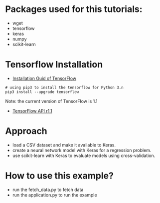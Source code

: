 # Packages used for this tutorials:
* wget
* tensorflow
* keras
* numpy
* scikit-learn
<!-- * h5py-->


# Tensorflow Installation
* <a href="https://www.tensorflow.org/install/" target="_blank">Installation Guid of TensorFlow</a>

```console
# using pip3 to install the tensorflow for Python 3.n
pip3 install --upgrade tensorflow
```
Note: the current version of TensorFlow is 1.1

* <a href="https://www.tensorflow.org/api_docs/" target="_blank">TensorFlow API r1.1</a>

# Approach
* load a CSV dataset and make it available to Keras.
* create a neural network model with Keras for a regression problem.
* use scikit-learn with Keras to evaluate models using cross-validation.
<!-- 
* perform data preparation in order to improve skill with Keras models.
* tune the network topology of models with Keras.
-->

# How to use this example?
* run the fetch_data.py to fetch data
* run the application.py to run the example



